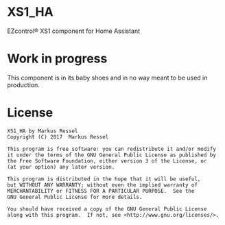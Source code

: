 # XS1_HA
EZcontrol® XS1 component for Home Assistant

# Work in progress
This component is in its baby shoes and in no way meant to be used in production.

# License
    XS1_HA by Markus Ressel
    Copyright (C) 2017  Markus Ressel

    This program is free software: you can redistribute it and/or modify
    it under the terms of the GNU General Public License as published by
    the Free Software Foundation, either version 3 of the License, or
    (at your option) any later version.

    This program is distributed in the hope that it will be useful,
    but WITHOUT ANY WARRANTY; without even the implied warranty of
    MERCHANTABILITY or FITNESS FOR A PARTICULAR PURPOSE.  See the
    GNU General Public License for more details.

    You should have received a copy of the GNU General Public License
    along with this program.  If not, see <http://www.gnu.org/licenses/>.
